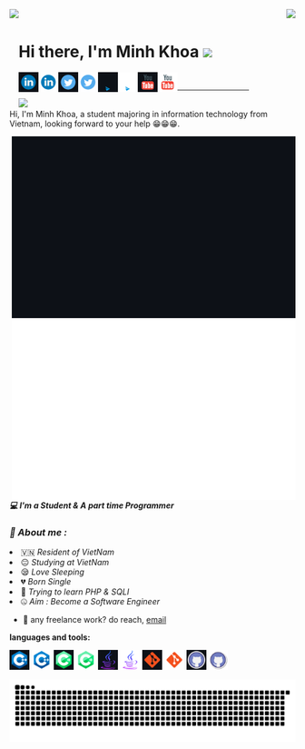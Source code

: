 <p align="right"><a href="https://github.com/htr-tech">
<img align="left" height="165" src="https://github-readme-stats.vercel.app/api?username=khoa083&show_icons=true&include_all_commits=true&theme=react&cache_seconds=3200&hide_border=true&locale=en" /></a>
&nbsp;&nbsp;&nbsp;
<a href="https://github.com/khoa083"><img height="165" src="https://github-readme-streak-stats.herokuapp.com/?user=khoa083&" />
</a></p>

# Hi there, I'm Minh Khoa <img src="https://media.giphy.com/media/hvRJCLFzcasrR4ia7z/giphy.gif" width="25px">
[<img align="left" alt="linkedin" width="35px" src="https://github.com/khoa083/khoa/blob/b86973a175fdc93d330b43c3a65bd6ac09304de7/Khoa_ne/img/2/linkedin.gif?raw=true" />](https://www.linkedin.com/in/khoa-minh-8b9a2b183/#gh-dark-mode-only)
[<img align="left" alt="linkedin" width="35px" src="https://github.com/khoa083/khoa/blob/acd454cf34f28d377116b48ae9f32c49c4117ca2/Khoa_ne/img/2/linkedin_light.gif?raw=true" />](https://www.linkedin.com/in/khoa-minh-8b9a2b183/#gh-light-mode-only)

[<img align="left" alt="twitter" width="35px" src="https://github.com/khoa083/khoa/blob/b86973a175fdc93d330b43c3a65bd6ac09304de7/Khoa_ne/img/2/twitter.gif?raw=true" />](https://twitter.com/KMK2026#gh-dark-mode-only)
[<img align="left" alt="twitter" width="35px" src="https://github.com/khoa083/khoa/blob/acd454cf34f28d377116b48ae9f32c49c4117ca2/Khoa_ne/img/2/twitter_light.gif?raw=true" />](https://twitter.com/KMK2026#gh-light-mode-only)

[<img align="left" alt="telegram" width="35px" src="https://github.com/khoa083/khoa/blob/14b020e921fc9dc5f75a570a5d92b723766b5091/Khoa_ne/img/2/telegram.gif?raw=true" />](https://t.me/K_black202#gh-dark-mode-only)
[<img align="left" alt="telegram" width="35px" src="https://github.com/khoa083/khoa/blob/acd454cf34f28d377116b48ae9f32c49c4117ca2/Khoa_ne/img/2/telegram.light.gif?raw=true" />](https://t.me/K_black202#gh-light-mode-only)

[<img align="left" alt="youtube" width="35px" src="https://github.com/khoa083/khoa/blob/b86973a175fdc93d330b43c3a65bd6ac09304de7/Khoa_ne/img/2/youtube.gif?raw=true" />](https://www.youtube.com/channel/UC8PLJnDrDGZZSMeQ3LbUKEg#gh-dark-mode-only)
[<img align="left" alt="youtube" width="35px" src="https://github.com/khoa083/khoa/blob/acd454cf34f28d377116b48ae9f32c49c4117ca2/Khoa_ne/img/2/youtube_light.gif?raw=true" />](https://www.youtube.com/channel/UC8PLJnDrDGZZSMeQ3LbUKEg#gh-light-mode-only)
<br/>
 <hr  width="25%" align="left" />
 
![](https://visitor-badge.glitch.me/badge?page_id=khoa083.khoa)
<br/>
Hi, I'm Minh Khoa, a student majoring in information technology from Vietnam, looking forward to your help  😁😁😁. 

[<img align="right" alt="GIF" src="https://github.com/khoa083/khoa/blob/db503de447431d52ae7ca55f606550d112359191/backend.gif?raw=true" width="500" height="320" />](#gh-dark-mode-only)
[<img align="right" alt="GIF" src="https://github.com/khoa083/khoa/blob/acd454cf34f28d377116b48ae9f32c49c4117ca2/Khoa_ne/img/2/backend_light.gif?raw=true" width="500" height="320" />](#gh-light-mode-only)

<b><i>💻 I'm a Student & A part time Programmer</i></b>

<h3><b><i>🤠 About me :</i></b></h3>
<li>  🇻🇳  <i>Resident of VietNam</i></li>
<li>  😐 <i>Studying at VietNam</i></li>
<li>  😪 <i>Love Sleeping</i></li>
<li>  💔 <i>Born Single</i></li>
<li>  🐍 <i>Trying to learn PHP & SQLI</i></li>
<li>  🤐 <i>Aim : Become a Software Engineer</i></li>

- 💼 any freelance work? do reach, [email](mailto:minhkhoa065@gmail.com) 

**languages and tools:**

[<img height="35" src="https://github.com/khoa083/khoa/blob/d07a36db13ce9fbd9a897bf9b60cfef5b1860260/Khoa_ne/img/1/c++_dark.png" />](#gh-dark-mode-only)
[<img height="35" src="https://github.com/khoa083/khoa/blob/d07a36db13ce9fbd9a897bf9b60cfef5b1860260/Khoa_ne/img/1/c++_light.png" />](#gh-light-mode-only)
[<img height="35" src="https://github.com/khoa083/khoa/blob/d07a36db13ce9fbd9a897bf9b60cfef5b1860260/Khoa_ne/img/1/csharp_dark.png" />](#gh-dark-mode-only)
[<img height="35" src="https://github.com/khoa083/khoa/blob/d07a36db13ce9fbd9a897bf9b60cfef5b1860260/Khoa_ne/img/1/csharp_light.png" />](#gh-light-mode-only)
[<img height="35" src="https://github.com/khoa083/khoa/blob/d07a36db13ce9fbd9a897bf9b60cfef5b1860260/Khoa_ne/img/1/java_dark.png" />](#gh-dark-mode-only)
[<img height="35" src="https://github.com/khoa083/khoa/blob/d07a36db13ce9fbd9a897bf9b60cfef5b1860260/Khoa_ne/img/1/java_light.png" />](#gh-light-mode-only)
[<img height="35" src="https://github.com/khoa083/khoa/blob/d07a36db13ce9fbd9a897bf9b60cfef5b1860260/Khoa_ne/img/1/git_dark.png" />](#gh-dark-mode-only)
[<img height="35" src="https://github.com/khoa083/khoa/blob/d07a36db13ce9fbd9a897bf9b60cfef5b1860260/Khoa_ne/img/1/git_light.png" />](#gh-light-mode-only)
[<img height="35" src="https://github.com/khoa083/khoa/blob/d07a36db13ce9fbd9a897bf9b60cfef5b1860260/Khoa_ne/img/1/github_dark.png" />](#gh-dark-mode-only)
[<img height="35" src="https://github.com/khoa083/khoa/blob/d07a36db13ce9fbd9a897bf9b60cfef5b1860260/Khoa_ne/img/1/github_light.png" />](#gh-light-mode-only)


![snake gif](https://github.com/khoa083/khoa083/blob/output/github-contribution-grid-snake.svg)
